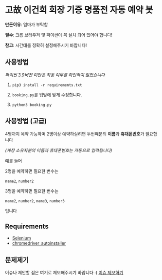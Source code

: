 # 고故 이건희 회장 기증 명품전 자동 예약 봇

**만든이유**: 엄마가 부탁함

**필수**: 크롬 브라우저 및 파이썬이 꼭 설치 되어 있어야 합니다!

**참고**: 시간대를 정확히 설정해주시기 바랍니다!

## 사용방법
*파이썬 3.9버전 미만은 작동 여부를 확인하지 않았습니다*

1. `pip3 install -r requirements.txt`

2. `booking.py`를 입맞에 맞게 수정합니다.

3. `python3 booking.py`

## 사용방법 (고급)

4명까지 예약 가능하며 2명이상 예약하실려면 두번쨰분의 **이름**과 **휴대폰번호**가 필요합니다 

_(계정 소유자분의 이름과 휴대폰번호는 자동으로 입력됩니다)_

예를 들어

2명을 예약하면 필요한 변수는

``name2``, ``number2``

3명을 예약하면 필요한 변수는

``name2``, ``number2``, ``name3``, ``number3``

입니다

## Requirements
* [Selenium](https://pypi.org/project/selenium/)
* [chromedriver_autoinstaller](https://pypi.org/project/chromedriver-autoinstaller/)

## 문제제기
이슈나 제안할 점은 여기로 제보해주시기 바랍니다 :)
[이슈 제보하기](https://github.com/chotravis87/Lee-kun-hee-artcollection-booking/issues)
